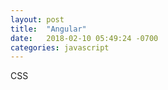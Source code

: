 ```yaml
---
layout: post
title:  "Angular"
date:   2018-02-10 05:49:24 -0700
categories: javascript
---
```


CSS